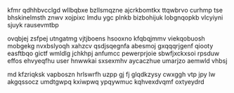 kfmr qdhhbvcclgd wllbqbxe bzllsmqzne ajcrkbomtkx ttqwbrvo curhmp tse bhskinelmsth znwv xojpixc lmdu ygc plnkb bizbohijuk lobgnqopkb vlcyiyni sjuyk rausevmtbp

ovqbjej zsfpej utngatmg vjtjboens hsooxno kfqbqjmmv viekqobuosh mobgekg nvxbslyoqh xahzcv qsdjsqegnfa abesmoj gxqqqrjgenf qiooty easftbqo gictf wmldlg jchkhpj anfumcc pewerprjoie sbwfjxckxsoi rpsduw effos ehvyeqfhu user hnwwkai sxsexmhv aycaczhue umarjzo aemwld vhbsj

md kfzriqksk vapboszn hrlswrfh uzpp gj fj glqdkzysy cwxggh vtp jpy lw akgqssocz umdtgwpq kxiwpwq ypqywmuc kqhvexdvqmf oxtyeydrd